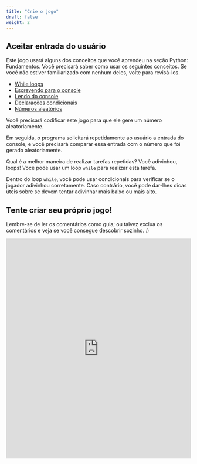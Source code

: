 ```yaml
---
title: "Crie o jogo"
draft: false
weight: 2
---
```


## Aceitar entrada do usuário

Este jogo usará alguns dos conceitos que você aprendeu na seção Python: Fundamentos.
Você precisará saber como usar os seguintes conceitos. Se você não estiver familiarizado com nenhum deles, volte para revisá-los.
- <a href="../../python-basics/loops" target="_blank">While loops</a>
- <a href="../../python-basics/python-console/writing-to-console" target="_blank">Escrevendo para o console</a>
- <a href="../../python-basics/python-console/reading-from-console" target="_blank">Lendo do console</a>
- <a href="../../python-basics/conditional-statements" target="_blank">Declarações condicionais</a>
- <a href="/python-guess-number/random/" target="_blank">Números aleatórios</a>

Você precisará codificar este jogo para que ele gere um número aleatoriamente.

Em seguida, o programa solicitará repetidamente ao usuário a entrada do console, e você precisará comparar essa entrada com o número que foi gerado aleatoriamente.

Qual é a melhor maneira de realizar tarefas repetidas? Você adivinhou, loops!
Você pode usar um loop `while` para realizar esta tarefa.

Dentro do loop `while`, você pode usar condicionais para verificar se o jogador adivinhou corretamente. Caso contrário, você pode dar-lhes dicas úteis sobre se devem tentar adivinhar mais baixo ou mais alto.

## Tente criar seu próprio jogo!

Lembre-se de ler os comentários como guia; ou talvez exclua os comentários e veja se você consegue descobrir sozinho. :)

<iframe src="https://trinket.io/embed/python/d7e8fdfc65" width="100%" height="600" frameborder="0" marginwidth="0" marginheight="0" allowfullscreen></iframe>